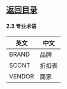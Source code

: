 
## [返回目录](../readme.md)

#### 2.3 专业术语

   英文 | 中文
  ----- | ---
  BRAND | 品牌
  SCONT | 折扣表
  VENDOR | 商家
